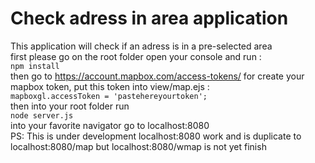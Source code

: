 # Check adress in area application  
This application will check if an adress is in a pre-selected area  
first please go on the root folder open your console and run :  
`npm install`  
then go to https://account.mapbox.com/access-tokens/ for create your mapbox token, put this token into view/map.ejs :  
`mapboxgl.accessToken = 'pastehereyourtoken';`  
then into your root folder run  
`node server.js`   
into your favorite navigator go to localhost:8080  
PS: This is under development localhost:8080 work and is duplicate to localhost:8080/map but localhost:8080/wmap is not yet finish 